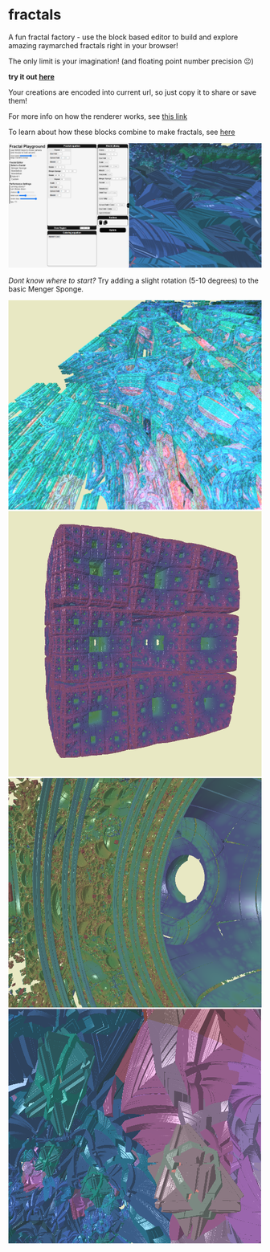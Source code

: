 # fractals
A fun fractal factory - use the block based editor to build and explore amazing raymarched fractals right in your browser!

The only limit is your imagination! (and floating point number precision ☹️)

**try it out [here](https://aidanblumlevine.github.io/fractals/)**

Your creations are encoded into current url, so just copy it to share or save them!

For more info on how the renderer works, see [this link](https://michaelwalczyk.com/blog-ray-marching.html)

To learn about how these blocks combine to make fractals, see [here](https://iquilezles.org/articles/menger/)

![preview image](https://github.com/AidanBlumLevine/fractals/blob/main/preview.png)

*Dont know where to start?* Try adding a slight rotation (5-10 degrees) to the basic Menger Sponge.

![preview image](https://github.com/AidanBlumLevine/fractals/blob/main/fractal_beam.png)
![preview image](https://github.com/AidanBlumLevine/fractals/blob/main/fractal_sponge.png)
![preview image](https://github.com/AidanBlumLevine/fractals/blob/main/fractal_sphere.png)
![preview image](https://github.com/AidanBlumLevine/fractals/blob/main/fractal_crystals.png)